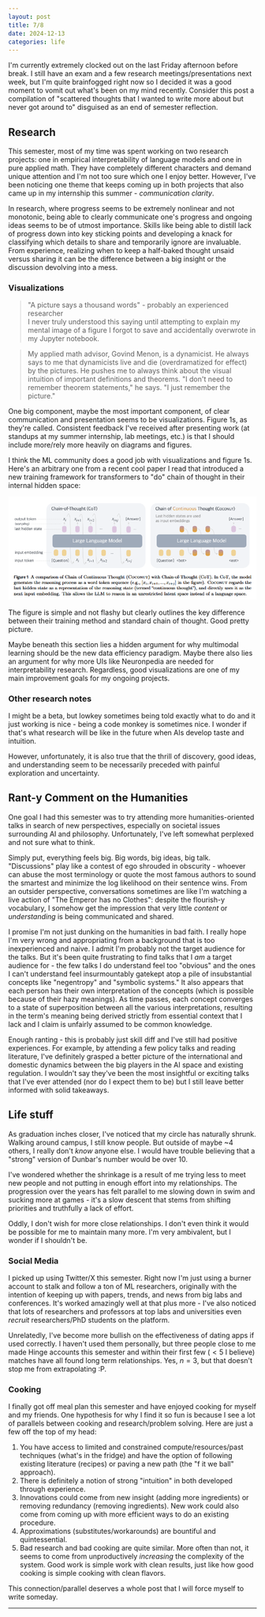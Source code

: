 ```yaml
---
layout: post
title: 7/8
date: 2024-12-13
categories: life
---
```


I'm currently extremely clocked out on the last Friday afternoon before break. I still have an exam and a few research meetings/presentations next week, but I'm quite brainfogged right now so I decided it was a good moment to vomit out what's been on my mind recently. Consider this post a compilation of "scattered thoughts that I wanted to write more about but never got around to" disguised as an end of semester reflection.

## Research
This semester, most of my time was spent working on two research projects: one in empirical interpretability of language models and one in pure applied math. They have completely different characters and demand unique attention and I'm not too sure which one I enjoy better. However, I've been noticing one theme that keeps coming up in both projects that also came up in my internship this summer - *communication clarity*.

In research, where progress seems to be extremely nonlinear and not monotonic, being able to clearly communicate one's progress and ongoing ideas seems to be of utmost importance. Skills like being able to distill lack of progress down into key sticking points and developing a knack for classifying which details to share and temporarily ignore are invaluable. From experience, realizing when to keep a half-baked thought unsaid versus sharing it can be the difference between a big insight or the discussion devolving into a mess.

### Visualizations
<blockquote>
"A picture says a thousand words" - probably an experienced researcher<br>
I never truly understood this saying until attempting to explain my mental image of a figure I forgot to save and accidentally overwrote in my Jupyter notebook.
</blockquote>

<blockquote>
My applied math advisor, Govind Menon, is a dynamicist. He always says to me that dynamicists live and die (overdramatized for effect) by the pictures. He pushes me to always think about the visual intuition of important definitions and theorems. "I don't need to remember theorem statements," he says. "I just remember the picture."
</blockquote>

One big component, maybe the most important component, of clear communication and presentation seems to be visualizations. Figure 1s, as they're called. Consistent feedback I've received after presenting work (at standups at my summer internship, lab meetings, etc.) is that I should include more/rely more heavily on diagrams and figures.

I think the ML community does a good job with visualizations and figure 1s. Here's an arbitrary one from a recent cool paper I read that introduced a new training framework for transformers to "do" chain of thought in their internal hidden space:

![nice_figure](/assets/seven_eights/nice_figure.png)

The figure is simple and not flashy but clearly outlines the key difference between their training method and standard chain of thought. Good pretty picture.

Maybe beneath this section lies a hidden argument for why multimodal learning should be the new data efficiency paradigm. Maybe there also lies an argument for why more UIs like Neuronpedia are needed for interpretability research. Regardless, good visualizations are one of my main improvement goals for my ongoing projects.

### Other research notes
I might be a beta, but lowkey sometimes being told exactly what to do and it just working is nice - being a code monkey is sometimes nice. I wonder if that's what research will be like in the future when AIs develop taste and intuition.

However, unfortunately, it is also true that the thrill of discovery, good ideas, and understanding seem to be necessarily preceded with painful exploration and uncertainty.

## Rant-y Comment on the Humanities
One goal I had this semester was to try attending more humanities-oriented talks in search of new perspectives, especially on societal issues surrounding AI and philosophy. Unfortunately, I've left somewhat perplexed and not sure what to think.

Simply put, everything feels big. Big words, big ideas, big talk. "Discussions" play like a contest of ego shrouded in obscurity - whoever can abuse the most terminology or quote the most famous authors to sound the smartest and minimize the log likelihood on their sentence wins. From an outsider perspective, conversations sometimes are like I'm watching a live action of "The Emperor has no Clothes": despite the flourish-y vocabulary, I somehow get the impression that very little *content* or *understanding* is being communicated and shared.

I promise I'm not just dunking on the humanities in bad faith. I really hope I'm very wrong and appropriating from a background that is too inexperienced and naive. I admit I'm probably not the target audience for the talks. But it's been quite frustrating to find talks that I *am* a target audience for - the few talks I do understand feel too "obvious" and the ones I can't understand feel insurmountably gatekept atop a pile of insubstantial concepts like "negentropy" and "symbolic systems." It also appears that each person has their own interpretation of the concepts (which is possible because of their hazy meanings). As time passes, each concept converges to a state of superposition between all the various interpretations, resulting in the term's meaning being derived strictly from essential context that I lack and I claim is unfairly assumed to be common knowledge.

Enough ranting - this is probably just skill diff and I've still had positive experiences. For example, by attending a few policy talks and reading literature, I've definitely grasped a better picture of the international and domestic dynamics between the big players in the AI space and existing regulation. I wouldn't say they've been the most insightful or exciting talks that I've ever attended (nor do I expect them to be) but I still leave better informed with solid takeaways.

## Life stuff

As graduation inches closer, I've noticed that my circle has naturally shrunk. Walking around campus, I still know people. But outside of maybe ~4 others, I really don't *know* anyone else. I would have trouble believing that a "strong" version of Dunbar's number would be over 10.

I've wondered whether the shrinkage is a result of me trying less to meet new people and not putting in enough effort into my relationships. The progression over the years has felt parallel to me slowing down in swim and sucking more at games - it's a slow descent that stems from shifting priorities and truthfully a lack of effort.

Oddly, I don't wish for more close relationships. I don't even think it would be possible for me to maintain many more. I'm very ambivalent, but I wonder if I shouldn't be.

### Social Media
I picked up using Twitter/X this semester. Right now I'm just using a burner account to stalk and follow a ton of ML researchers, originally with the intention of keeping up with papers, trends, and news from big labs and conferences. It's worked amazingly well at that plus more - I've also noticed that lots of researchers and professors at top labs and universities even *recruit* researchers/PhD students on the platform.

Unrelatedly, I've become more bullish on the effectiveness of dating apps if used correctly. I haven't used them personally, but three people close to me made Hinge accounts this semester and within their first few ($<5$ I believe) matches have all found long term relationships. Yes, $n=3$, but that doesn't stop me from extrapolating :P.

### Cooking
I finally got off meal plan this semester and have enjoyed cooking for myself and my friends. One hypothesis for why I find it so fun is because I see a lot of parallels between cooking and research/problem solving. Here are just a few off the top of my head:
1. You have access to limited and constrained compute/resources/past techniques (what's in the fridge) and have the option of following existing literature (recipes) or paving a new path (the "f it we ball" approach).
2. There is definitely a notion of strong "intuition" in both developed through experience.
3. Innovations could come from new insight (adding more ingredients) or removing redundancy (removing ingredients). New work could also come from coming up with more efficient ways to do an existing procedure.
4. Approximations (substitutes/workarounds) are bountiful and quintessential.
5. Bad research and bad cooking are quite similar. More often than not, it seems to come from unproductively *increasing* the complexity of the system. Good work is simple work with clean results, just like how good cooking is simple cooking with clean flavors.

This connection/parallel deserves a whole post that I will force myself to write someday.

---


